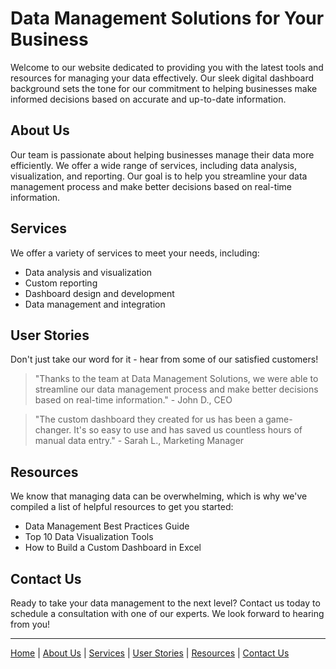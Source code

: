 <!--font:Cinzel Decorative-->

# Data Management Solutions for Your Business

Welcome to our website dedicated to providing you with the latest tools and resources for managing your data effectively. Our sleek digital dashboard background sets the tone for our commitment to helping businesses make informed decisions based on accurate and up-to-date information.

## About Us

Our team is passionate about helping businesses manage their data more efficiently. We offer a wide range of services, including data analysis, visualization, and reporting. Our goal is to help you streamline your data management process and make better decisions based on real-time information.

## Services

We offer a variety of services to meet your needs, including:

- Data analysis and visualization
- Custom reporting
- Dashboard design and development
- Data management and integration

## User Stories

Don't just take our word for it - hear from some of our satisfied customers!

> "Thanks to the team at Data Management Solutions, we were able to streamline our data management process and make better decisions based on real-time information." - John D., CEO

> "The custom dashboard they created for us has been a game-changer. It's so easy to use and has saved us countless hours of manual data entry." - Sarah L., Marketing Manager

## Resources

We know that managing data can be overwhelming, which is why we've compiled a list of helpful resources to get you started:

- Data Management Best Practices Guide
- Top 10 Data Visualization Tools
- How to Build a Custom Dashboard in Excel

## Contact Us

Ready to take your data management to the next level? Contact us today to schedule a consultation with one of our experts. We look forward to hearing from you!

---

[Home](#) | [About Us](#about-us) | [Services](#services) | [User Stories](#user-stories) | [Resources](#resources) | [Contact Us](#contact-us)

<!--

Write me content for website with wallpaper which alt text is:

"A wallpaper with a simple graphic of a digital dashboard or control panel, with space for monitoring and managing data."

The name/title of the page should not be 1:1 copy of the alt text but rather a real content of the website which is using this wallpaper.

- Use markdown format 
- Start with heading
- Heading should be short and concise
- The content should look like a real website 
- The website should not be about the wallpaper, wallpaper is just a related background
- Heading should be contain work "wallpaper" or "background"
- Include real sections like references, contact, user stories, etc. use things relevant to the page purpose.
- Feel free to use structure like headings, bullets, numbering, blockquotes, paragraphs, horizontal lines, etc.
- You can use formatting like bold or _italic_
- You can include UTF-8 emojis
- Links should be only #hash anchors (and you can refer to the document itself)
- Do not include images


---


# Digital Control Center - Wallpaper Background

Welcome to our digital control center! Our website is dedicated to providing you with the latest tools and resources for managing your data. Our wallpaper background features a simple graphic of a digital dashboard or control panel, with space for monitoring and managing data.

## About Us

Our team is passionate about helping businesses and individuals manage their data more effectively. We offer a wide range of services, including data analysis, visualization, and reporting. Our goal is to help you make informed decisions based on accurate and up-to-date information.

## Services

We offer a variety of services to meet your needs, including:

- Data analysis and visualization
- Custom reporting
- Dashboard design and development
- Data management and integration

## User Stories

Don't just take our word for it - hear from some of our satisfied customers!

> "Thanks to the team at Digital Control Center, we were able to streamline our data management process and make better decisions based on real-time information." - John D., CEO

> "The custom dashboard they created for us has been a game-changer. It's so easy to use and has saved us countless hours of manual data entry." - Sarah L., Marketing Manager

## Resources

We know that managing data can be overwhelming, which is why we've compiled a list of helpful resources to get you started:

- Data Management Best Practices Guide
- Top 10 Data Visualization Tools
- How to Build a Custom Dashboard in Excel

## Contact Us

Ready to take your data management to the next level? Contact us today to schedule a consultation with one of our experts. We look forward to hearing from you!

---

[Home](#) | [About Us](#about-us) | [Services](#services) | [User Stories](#user-stories) | [Resources](#resources) | [Contact Us](#contact-us)


---


Heading should not include word "wallpaper". The website should not be about the wallpaper itself, wallpaper is just a related background, rewrite whole content.


---


# Data Management Solutions for Your Business

Welcome to our website dedicated to providing you with the latest tools and resources for managing your data effectively. Our sleek digital dashboard background sets the tone for our commitment to helping businesses make informed decisions based on accurate and up-to-date information.

## About Us

Our team is passionate about helping businesses manage their data more efficiently. We offer a wide range of services, including data analysis, visualization, and reporting. Our goal is to help you streamline your data management process and make better decisions based on real-time information.

## Services

We offer a variety of services to meet your needs, including:

- Data analysis and visualization
- Custom reporting
- Dashboard design and development
- Data management and integration

## User Stories

Don't just take our word for it - hear from some of our satisfied customers!

> "Thanks to the team at Data Management Solutions, we were able to streamline our data management process and make better decisions based on real-time information." - John D., CEO

> "The custom dashboard they created for us has been a game-changer. It's so easy to use and has saved us countless hours of manual data entry." - Sarah L., Marketing Manager

## Resources

We know that managing data can be overwhelming, which is why we've compiled a list of helpful resources to get you started:

- Data Management Best Practices Guide
- Top 10 Data Visualization Tools
- How to Build a Custom Dashboard in Excel

## Contact Us

Ready to take your data management to the next level? Contact us today to schedule a consultation with one of our experts. We look forward to hearing from you!

---

[Home](#) | [About Us](#about-us) | [Services](#services) | [User Stories](#user-stories) | [Resources](#resources) | [Contact Us](#contact-us)

-->
